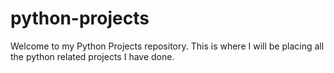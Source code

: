 # python-projects
Welcome to my Python Projects repository. This is where I will be placing all the python related projects I have done.

